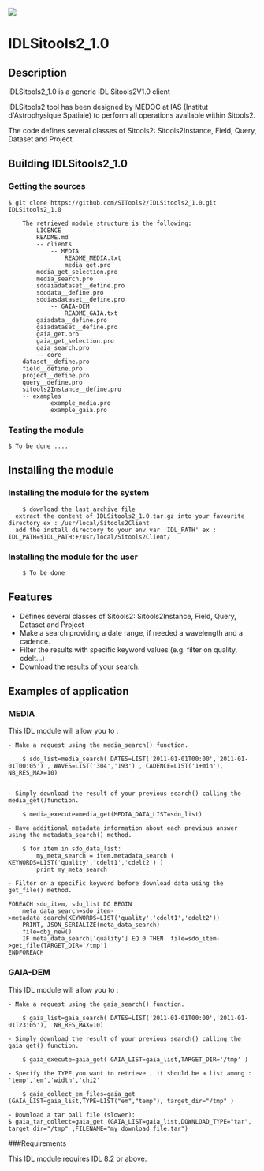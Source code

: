 ![](http://github.com/SITools2/core-v2/raw/dev/workspace/client-public/res/images/logo_01_petiteTaille.png)
# IDLSitools2_1.0
## Description
IDLSitools2_1.0 is a generic IDL Sitools2V1.0 client

IDLSitools2 tool has been designed by MEDOC at IAS (Institut d'Astrophysique Spatiale) to perform all operations available within Sitools2.

The code defines several classes of Sitools2: Sitools2Instance, Field, Query, Dataset and Project. 

## Building IDLSitools2_1.0

### Getting the sources

	$ git clone https://github.com/SITools2/IDLSitools2_1.0.git IDLSitools2_1.0
	
        The retrieved module structure is the following:
            LICENCE
            README.md
            -- clients
                -- MEDIA
                    README_MEDIA.txt
                    media_get.pro
		    media_get_selection.pro
	 	    media_search.pro
		    sdoaiadataset__define.pro
		    sdodata__define.pro
		    sdoiasdataset__define.pro
                -- GAIA-DEM
                    README_GAIA.txt
		    gaiadata__define.pro
		    gaiadataset__define.pro
		    gaia_get.pro
		    gaia_get_selection.pro
		    gaia_search.pro
            -- core
		dataset__define.pro
		field__define.pro
		project__define.pro
		query__define.pro
		sitools2Instance__define.pro
	    -- examples
                example_media.pro
                example_gaia.pro

### Testing the module

	$ To be done ....

## Installing the module

### Installing the module for the system

        $ download the last archive file 
	  extract the content of IDLSitools2_1.0.tar.gz into your favourite directory ex : /usr/local/Sitools2Client
	  add the install directory to your env var 'IDL_PATH' ex : IDL_PATH=$IDL_PATH:+/usr/local/Sitools2Client/

### Installing the module for the user

        $ To be done

## Features

- Defines several classes of Sitools2: Sitools2Instance, Field, Query, Dataset and Project
- Make a search providing a date range, if needed a wavelength and a cadence.
- Filter the results with specific keyword values (e.g. filter on quality, cdelt...)
- Download the results of your search.

## Examples of application

### MEDIA

This IDL module will allow you to :

    - Make a request using the media_search() function.

        $ sdo_list=media_search( DATES=LIST('2011-01-01T00:00','2011-01-01T00:05') , WAVES=LIST('304','193') , CADENCE=LIST('1+min'),  NB_RES_MAX=10)


    - Simply download the result of your previous search() calling the media_get()function.
    
        $ media_execute=media_get(MEDIA_DATA_LIST=sdo_list)

    - Have additional metadata information about each previous answer using the metadata_search() method.

        $ for item in sdo_data_list:
            my_meta_search = item.metadata_search ( KEYWORDS=LIST('quality','cdelt1','cdelt2') )
            print my_meta_search

    - Filter on a specific keyword before download data using the get_file() method.
	
	FOREACH sdo_item, sdo_list DO BEGIN
		meta_data_search=sdo_item->metadata_search(KEYWORDS=LIST('quality','cdelt1','cdelt2'))
		PRINT, JSON_SERIALIZE(meta_data_search)
		file=obj_new()
		IF meta_data_search['quality'] EQ 0 THEN  file=sdo_item->get_file(TARGET_DIR='/tmp')
	ENDFOREACH

  
### GAIA-DEM

This IDL module will allow you to :

    - Make a request using the gaia_search() function.

        $ gaia_list=gaia_search( DATES=LIST('2011-01-01T00:00','2011-01-01T23:05'),  NB_RES_MAX=10)

    - Simply download the result of your previous search() calling the gaia_get() function.

        $ gaia_execute=gaia_get( GAIA_LIST=gaia_list,TARGET_DIR='/tmp' )

    - Specify the TYPE you want to retrieve , it should be a list among : 'temp','em','width','chi2'

        $ gaia_collect_em_files=gaia_get (GAIA_LIST=gaia_list,TYPE=LIST("em","temp"), target_dir="/tmp" )

    - Download a tar ball file (slower):
	$ gaia_tar_collect=gaia_get (GAIA_LIST=gaia_list,DOWNLOAD_TYPE="tar", target_dir="/tmp" ,FILENAME="my_download_file.tar")

###Requirements

This IDL module requires IDL 8.2 or above.
